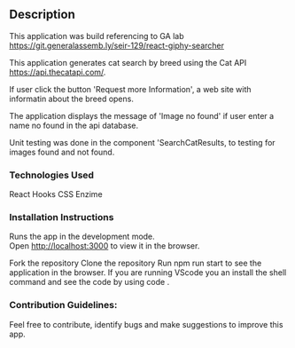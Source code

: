 ## Description

This application was build referencing to GA lab https://git.generalassemb.ly/seir-129/react-giphy-searcher

This application generates cat search by breed using the Cat API https://api.thecatapi.com/.

If user click the button 'Request more Information', a web site with informatin about the breed opens.

The application displays the message of 'Image no found' if user enter a name no found in the api database.

Unit testing was done in the component 'SearchCatResults, to testing for images found and not found.

### Technologies Used

React Hooks
CSS
Enzime

### Installation Instructions

Runs the app in the development mode.<br />
Open [http://localhost:3000](http://localhost:3000) to view it in the browser.

Fork the repository
Clone the repository
Run npm run start to see the application in the browser.
If you are running VScode you an install the shell command and see the code by using code .

### Contribution Guidelines:

Feel free to contribute, identify bugs and make suggestions to improve this app.
